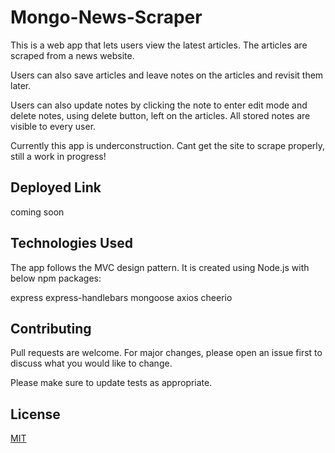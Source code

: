 # Mongo-News-Scraper



 This is a web app that lets users view the latest articles. The articles are scraped from a news website.

Users can also save articles and leave notes on the articles and revisit them later.

Users can also update notes by clicking the note to enter edit mode and delete notes, using delete button, left on the articles. All stored notes are visible to every user.

Currently this app is underconstruction. Cant get the site to scrape properly, still a work in progress!




## Deployed Link

coming soon



## Technologies Used

The app follows the MVC design pattern. It is created using Node.js with below npm packages:

express
express-handlebars
mongoose
axios
cheerio


## Contributing
Pull requests are welcome. For major changes, please open an issue first to discuss what you would like to change.

Please make sure to update tests as appropriate.

## License
[MIT](https://choosealicense.com/licenses/mit/)